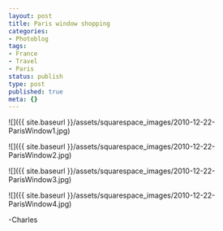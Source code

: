 ```yaml
---
layout: post
title: Paris window shopping
categories:
- Photoblog
tags:
- France
- Travel
- Paris
status: publish
type: post
published: true
meta: {}
---
```


![]({{ site.baseurl }}/assets/squarespace_images/2010-12-22-ParisWindow1.jpg)

![]({{ site.baseurl }}/assets/squarespace_images/2010-12-22-ParisWindow2.jpg)

![]({{ site.baseurl }}/assets/squarespace_images/2010-12-22-ParisWindow3.jpg)

![]({{ site.baseurl }}/assets/squarespace_images/2010-12-22-ParisWindow4.jpg)

-Charles
